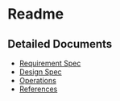 # Readme


## Detailed Documents

* [Requirement Spec](./Documents/Requirementsspec.md)
* [Design Spec](./DesktopSearch.Core/Designspec.md)
* [Operations](./Documents/Operations.md)
* [References](./Documents/References.md)